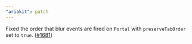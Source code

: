 ```yaml
---
"ariakit": patch
---
```


Fixed the order that blur events are fired on `Portal` with `preserveTabOrder` set to `true`. ([#1681](https://github.com/ariakit/ariakit/pull/1681))
